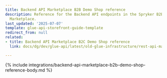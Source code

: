 ```yaml
---
title: Backend API Marketplace B2B Demo Shop reference
description: Reference for the Backend API endpoints in the Spryker B2B Demo Shop
  Marketplace.
last_updated: '2025-07-07'
template: glue-api-storefront-guide-template
redirect_from: null
related:
- title: Backend API Marketplace B2C Demo Shop reference
  link: docs/dg/dev/glue-api/latest/old-glue-infrastructure/rest-api-marketplace-b2c-demo-shop-reference.html

---
```


{% include integrations/backend-api-marketplace-b2b-demo-shop-reference-body.md %}
